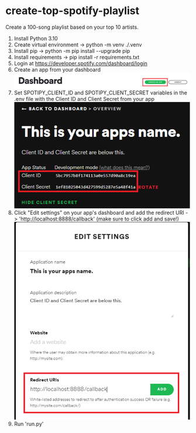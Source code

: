 # create-top-spotify-playlist
Create a 100-song playlist based on your top 10 artists.

1. Install Python 3.10
2. Create virtual environment -> python -m venv ./.venv
3. Install pip -> python -m pip install --upgrade pip
4. Install requirements -> pip install -r requirements.txt
5. Login at https://developer.spotify.com/dashboard/login
6. Create an app from your dashboard
![Step 6](/pictures/step-6.png?raw=true)
7. Set SPOTIPY_CLIENT_ID and SPOTIPY_CLIENT_SECRET variables in the .env file with the Client ID and Client Secret from your app
![Step 7](/pictures/step-7.png?raw=true)
8. Click "Edit settings" on your app's dashboard and add the redirect URI -> 'http://localhost:8888/callback' (make sure to click add and save!)
![Step 8](/pictures/step-8.png?raw=true)
9. Run 'run.py'
